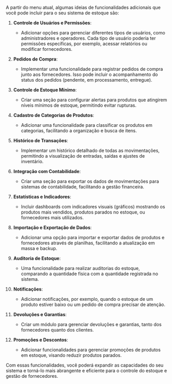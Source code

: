 A partir do menu atual, algumas ideias de funcionalidades adicionais que você pode incluir para o seu sistema de estoque são:

1. **Controle de Usuários e Permissões**:
   - Adicionar opções para gerenciar diferentes tipos de usuários, como administradores e operadores. Cada tipo de usuário poderia ter permissões específicas, por exemplo, acessar relatórios ou modificar fornecedores.

2. **Pedidos de Compra**:
   - Implementar uma funcionalidade para registrar pedidos de compra junto aos fornecedores. Isso pode incluir o acompanhamento do status dos pedidos (pendente, em processamento, entregue).

3. **Controle de Estoque Mínimo**:
   - Criar uma seção para configurar alertas para produtos que atingirem níveis mínimos de estoque, permitindo evitar rupturas.

4. **Cadastro de Categorias de Produtos**:
   - Adicionar uma funcionalidade para classificar os produtos em categorias, facilitando a organização e busca de itens.

5. **Histórico de Transações**:
   - Implementar um histórico detalhado de todas as movimentações, permitindo a visualização de entradas, saídas e ajustes de inventário.

6. **Integração com Contabilidade**:
   - Criar uma seção para exportar os dados de movimentações para sistemas de contabilidade, facilitando a gestão financeira.

7. **Estatísticas e Indicadores**:
   - Incluir dashboards com indicadores visuais (gráficos) mostrando os produtos mais vendidos, produtos parados no estoque, ou fornecedores mais utilizados.

8. **Importação e Exportação de Dados**:
   - Adicionar uma opção para importar e exportar dados de produtos e fornecedores através de planilhas, facilitando a atualização em massa e backup.

9. **Auditoria de Estoque**:
   - Uma funcionalidade para realizar auditorias do estoque, comparando a quantidade física com a quantidade registrada no sistema.

10. **Notificações**:
    - Adicionar notificações, por exemplo, quando o estoque de um produto estiver baixo ou um pedido de compra precisar de atenção.

11. **Devoluções e Garantias**:
    - Criar um módulo para gerenciar devoluções e garantias, tanto dos fornecedores quanto dos clientes.

12. **Promoções e Descontos**:
    - Adicionar funcionalidades para gerenciar promoções de produtos em estoque, visando reduzir produtos parados.

Com essas funcionalidades, você poderá expandir as capacidades do seu sistema e torná-lo mais abrangente e eficiente para o controle do estoque e gestão de fornecedores.